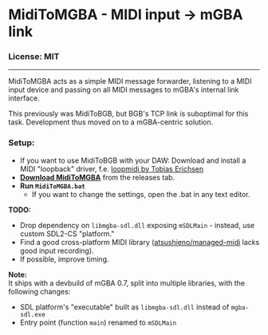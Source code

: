 # MidiToMGBA - MIDI input -> mGBA link

### License: MIT

----

MidiToMGBA acts as a simple MIDI message forwarder, listening to a MIDI input device and passing on all MIDI messages to mGBA's internal link interface.

This previously was MidiToBGB, but BGB's TCP link is suboptimal for this task. Development thus moved on to a mGBA-centric solution.

### Setup:
- If you want to use MidiToBGB with your DAW: Download and install a MIDI "loopback" driver, f.e. [loopmidi by Tobias Erichsen](http://www.tobias-erichsen.de/software/loopmidi.html)
- [**Download MidiToMGBA**](https://github.com/0x0ade/MidiToMGBA/releases) from the releases tab.
- **Run `MidiToMGBA.bat`**
    - If you want to change the settings, open the .bat in any text editor.

**TODO:**
- Drop dependency on `libmgba-sdl.dll` exposing `mSDLMain` - instead, use custom SDL2-CS "platform."
- Find a good cross-platform MIDI library ([atsushieno/managed-midi](https://github.com/atsushieno/managed-midi) lacks good input recording).
- If possible, improve timing.

**Note:**  
It ships with a devbuild of mGBA 0.7, split into multiple libraries, with the following changes:
- SDL platform's "executable" built as `libmgba-sdl.dll` instead of `mgba-sdl.exe`
- Entry point (function `main`) renamed to `mSDLMain`

